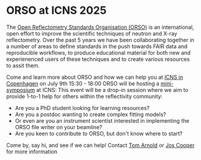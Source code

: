 
# **ORSO at ICNS 2025**

The [Open Reflectometry Standards Organisation (ORSO)](https://www.reflectometry.org/organisation_and_communication/) is an international, open effort to improve the scientific techniques of neutron and X-ray reflectometry. Over the past 5 years we have been collaborating together in a number of areas to define standards in the push towards FAIR data and reproducible workflows, to produce educational material for both new and experienenced users of these techniques and to create various resources to assit them.

Come and learn more about ORSO and how we can help you at [ICNS in Copenhagen](https://www.icns2025.dk/) on July 9th 15:30 - 18:00
ORSO will be hosting a [mini-symposium](https://www.icns2025.dk/programme/mini-symposia) at ICNS: 
This event will be a drop-in session where we aim to provide 1-to-1 help for others within the reflectivity community:

* Are you a PhD student looking for learning resources? 
* Are you a postdoc wanting to create complex fitting models?
* Or even are you an instrument scientist interested in implementing the ORSO file writer on your beamline?
* Are you keen to contribute to ORSO, but don't know where to start?

Come by, say hi, and see if we can help!
Contact [Tom Arnold](mailto:tom.arnold@ess.eu) or [Jos Cooper](mailto:jos.cooper@ess.eu) for more information
